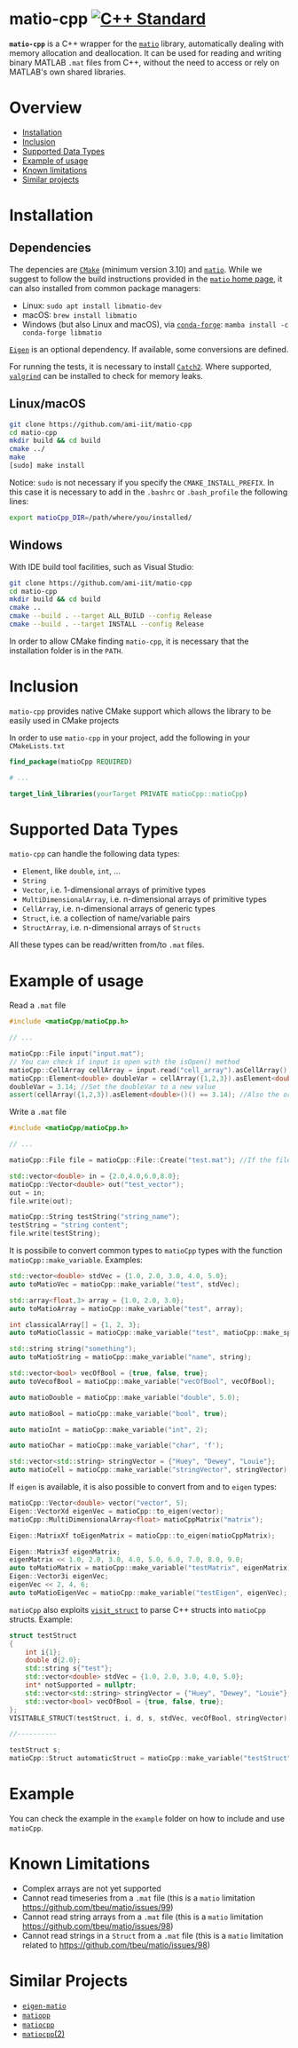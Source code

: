 # matio-cpp <a href="https://isocpp.org"><img src="https://img.shields.io/badge/standard-C++14-blue.svg?style=flat&logo=c%2B%2B" alt="C++ Standard" /></a> 

**``matio-cpp``** is a C++ wrapper for the [``matio``](https://github.com/tbeu/matio) library, automatically dealing with memory allocation and deallocation.
It can be used for reading and writing binary MATLAB `.mat` files from C++, without the need to access or rely on MATLAB's own shared libraries.

# Overview

- [Installation](#installation)
- [Inclusion](#inclusion)
- [Supported Data Types](#supported-data-types)
- [Example of usage](#example-of-usage)
- [Known limitations](#known-limitations)
- [Similar projects](#similar-projects)

# Installation
## Dependencies

The depencies are [``CMake``](https://cmake.org/) (minimum version 3.10) and [``matio``](https://github.com/tbeu/matio). While we suggest to follow the build instructions provided in the [``matio`` home page](https://github.com/tbeu/matio), it can also installed from common package managers:
- Linux: ``sudo apt install libmatio-dev``
- macOS: ``brew install libmatio``
- Windows (but also Linux and macOS), via [``conda-forge``](https://conda-forge.org/): ``mamba install -c conda-forge libmatio``

[`Eigen`](https://eigen.tuxfamily.org/index.php) is an optional dependency. If available, some conversions are defined.

For running the tests, it is necessary to install [`Catch2`](https://github.com/catchorg/Catch2). Where supported, [``valgrind``](https://valgrind.org/) can be installed to check for memory leaks.

## Linux/macOS
```sh
git clone https://github.com/ami-iit/matio-cpp
cd matio-cpp
mkdir build && cd build
cmake ../
make
[sudo] make install
```
Notice: `sudo` is not necessary if you specify the `CMAKE_INSTALL_PREFIX`. In this case it is necessary to add in the `.bashrc` or `.bash_profile` the following lines:
```sh
export matioCpp_DIR=/path/where/you/installed/
```
## Windows
With IDE build tool facilities, such as Visual Studio:
```sh
git clone https://github.com/ami-iit/matio-cpp
cd matio-cpp
mkdir build && cd build
cmake ..
cmake --build . --target ALL_BUILD --config Release
cmake --build . --target INSTALL --config Release
```

In order to allow CMake finding ``matio-cpp``, it is necessary that the installation folder is in the ``PATH``.

# Inclusion

  ``matio-cpp`` provides native CMake support which allows the library to be easily used in CMake projects

  In order to use ``matio-cpp`` in your project, add the following in your ``CMakeLists.txt``
```cmake
find_package(matioCpp REQUIRED)

# ...

target_link_libraries(yourTarget PRIVATE matioCpp::matioCpp)
```

# Supported Data Types
``matio-cpp`` can handle the following data types:
- ``Element``, like ``double``, ``int``, ...
-  ``String``
-  ``Vector``, i.e. 1-dimensional arrays of primitive types
-  ``MultiDimensionalArray``, i.e. n-dimensional arrays of primitive types
-  ``CellArray``,  i.e. n-dimensional arrays of generic types
-  ``Struct``, i.e. a collection of name/variable pairs
-  ``StructArray``, i.e. n-dimensional arrays of ``Structs``

All these types can be read/written from/to ``.mat`` files.

# Example of usage

Read a ``.mat`` file
```c++
#include <matioCpp/matioCpp.h>

// ...

matioCpp::File input("input.mat");
// You can check if input is open with the isOpen() method
matioCpp::CellArray cellArray = input.read("cell_array").asCellArray(); //Read a Cell Array named "cell_array"
matioCpp::Element<double> doubleVar = cellArray({1,2,3}).asElement<double>(); //Get the element in the cell array at position (1,2,3) (0-based), casting it as a double Element
doubleVar = 3.14; //Set the doubleVar to a new value
assert(cellArray({1,2,3}).asElement<double>()() == 3.14); //Also the original cell array is modified, but not in the file.

```

Write a ``.mat`` file
```c++
#include <matioCpp/matioCpp.h>

// ...

matioCpp::File file = matioCpp::File::Create("test.mat"); //If the file already exists, use the same cnstructor as the example above

std::vector<double> in = {2.0,4.0,6.0,8.0};
matioCpp::Vector<double> out("test_vector");
out = in;
file.write(out);

matioCpp::String testString("string_name");
testString = "string content";
file.write(testString);

```

It is possibile to convert common types to ``matioCpp`` types with the function ``matioCpp::make_variable``. Examples:
```c++
std::vector<double> stdVec = {1.0, 2.0, 3.0, 4.0, 5.0};
auto toMatioVec = matioCpp::make_variable("test", stdVec);

std::array<float,3> array = {1.0, 2.0, 3.0};
auto toMatioArray = matioCpp::make_variable("test", array);

int classicalArray[] = {1, 2, 3};
auto toMatioClassic = matioCpp::make_variable("test", matioCpp::make_span(classicalArray, 3));

std::string string("something");
auto toMatioString = matioCpp::make_variable("name", string);

std::vector<bool> vecOfBool = {true, false, true};
auto toVecofBool = matioCpp::make_variable("vecOfBool", vecOfBool);

auto matioDouble = matioCpp::make_variable("double", 5.0);

auto matioBool = matioCpp::make_variable("bool", true);

auto matioInt = matioCpp::make_variable("int", 2);

auto matioChar = matioCpp::make_variable("char", 'f');

std::vector<std::string> stringVector = {"Huey", "Dewey", "Louie"};
auto matioCell = matioCpp::make_variable("stringVector", stringVector);
```
If ``eigen`` is available, it is also possible to convert from and to ``eigen`` types:
```c++
matioCpp::Vector<double> vector("vector", 5);                                               
Eigen::VectorXd eigenVec = matioCpp::to_eigen(vector);                                      
matioCpp::MultiDimensionalArray<float> matioCppMatrix("matrix"); 

Eigen::MatrixXf toEigenMatrix = matioCpp::to_eigen(matioCppMatrix);

Eigen::Matrix3f eigenMatrix;                                                    
eigenMatrix << 1.0, 2.0, 3.0, 4.0, 5.0, 6.0, 7.0, 8.0, 9.0;                     
auto toMatioMatrix = matioCpp::make_variable("testMatrix", eigenMatrix);        
Eigen::Vector3i eigenVec;      
eigenVec << 2, 4, 6;                                                            
auto toMatioEigenVec = matioCpp::make_variable("testEigen", eigenVec);          
```

``matioCpp`` also exploits [``visit_struct``](https://github.com/garbageslam/visit_struct) to parse C++ structs into ``matioCpp`` structs. Example:
```c++
struct testStruct
{
    int i{1};
    double d{2.0};
    std::string s{"test"};
    std::vector<double> stdVec = {1.0, 2.0, 3.0, 4.0, 5.0};
    int* notSupported = nullptr;
    std::vector<std::string> stringVector = {"Huey", "Dewey", "Louie"};
    std::vector<bool> vecOfBool = {true, false, true};
};
VISITABLE_STRUCT(testStruct, i, d, s, stdVec, vecOfBool, stringVector);

//----------

testStruct s;
matioCpp::Struct automaticStruct = matioCpp::make_variable("testStruct", s);
```

# Example
You can check the example in the ``example`` folder on how to include and use ``matioCpp``.

# Known Limitations
 - Complex arrays are not yet supported
 - Cannot read timeseries from a ``.mat`` file (this is a ``matio`` limitation https://github.com/tbeu/matio/issues/99)
 - Cannot read string arrays from a ``.mat`` file (this is a ``matio`` limitation https://github.com/tbeu/matio/issues/98)
 - Cannot read strings in a ``Struct`` from a ``.mat`` file (this is a ``matio`` limitation related to https://github.com/tbeu/matio/issues/98)

# Similar Projects
- [``eigen-matio``](https://github.com/tesch1/eigen-matio)
- [``matiopp``](https://github.com/bmc-labs/matiopp)
- [``matiocpp``](https://github.com/joka90/matiocpp)
- [``matiocpp``(2)](https://github.com/ldobinson/matiocpp)
